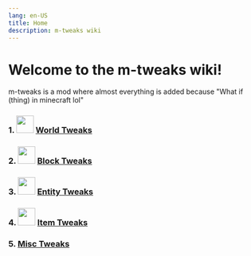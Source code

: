 ```yaml
---
lang: en-US
title: Home
description: m-tweaks wiki
---
```


# Welcome to the m-tweaks wiki!

m-tweaks is a mod where almost everything is added because "What if (thing) in minecraft lol"

### 1. <img src="/images/icons/globe.png" width="35"> [World Tweaks](/world-tweaks/)
### 2. <img src="/images/icons/block.png" width="35"> [Block Tweaks](/block-tweaks/)
### 3. <img src="/images/icons/bee.png" width="35"> [Entity Tweaks](/entity-tweaks/)
### 4. <img src="/images/icons/cart.png" width="35"> [Item Tweaks](/item-tweaks/) 
### 5. [Misc Tweaks](/misc-tweaks/)
